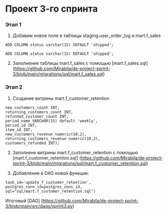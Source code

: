 # Проект 3-го спринта


### Этап 1
1. Добавим новое поле в таблицы staging.user_order_log и mart.f_sales 

```ALTER TABLE staging.user_order_log
ADD COLUMN status varchar(15) DEFAULT 'shipped';
```

```ALTER TABLE mart.f_sales 
ADD COLUMN status varchar(15) DEFAULT 'shipped';
```

2. Заполнение таблицы mart.f_sales с помощью [mart.f_sales.sql] (https://github.com/Mirabila/de-project-sprint-3/blob/main/migrations/sql/mart.f_sales.sql)

### Этап 2


1. Создание витрины mart.f_customer_retention

```create table if not exists mart.f_customer_retention (
new_customers_count INT,
returning_customers_count INT,
refunded_customer_count INT,
period_name VARCHAR(15) default 'weekly',
period_id INT,
item_id INT,
new_customers_revenue numeric(10,2),
returning_customers_revenue numeric(10,2),
customers_refunded INT);
```

2. Заполнене витрины mart.f_customer_retention с помощью [mart.f_customer_retention.sql] (https://github.com/Mirabila/de-project-sprint-3/blob/main/migrations/sql/mart.f_customer_retention.sql)

3. Добавление в DAG новой функции:

```update_f_customer_retention = PostgresOperator(
task_id='update_f_customer_retention',
postgres_conn_id=postgres_conn_id,
sql="sql/mart.f_customer_retention.sql")
```
   
   Итоговый [DAG] (https://github.com/Mirabila/de-project-sprint-3/blob/main/src/dags/sprint3.py)
